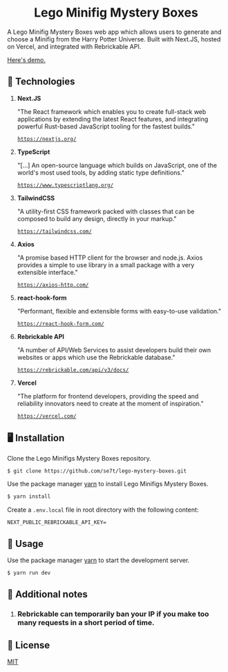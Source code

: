 <h1 align="center">
  Lego Minifig Mystery Boxes
</h1>

A Lego Minifig Mystery Boxes web app which allows users to generate and choose a Minifig from the Harry Potter Universe. Built with Next.JS, hosted on Vercel, and integrated with Rebrickable API.
<br/>

<a href="https://lego-mystery-boxes.vercel.app/">Here's demo.</a>

## 🔬 Technologies

1.  **Next.JS**

    "The React framework which enables you to create full-stack web applications by extending the latest React features, and integrating powerful Rust-based JavaScript tooling for the fastest builds."

    [`https://nextjs.org/`](`https://nextjs.org/`)

1.  **TypeScript**

    "[...] An open-source language which builds on JavaScript, one of the world's most used tools, by adding static type definitions."

    [`https://www.typescriptlang.org/`](`https://www.typescriptlang.org/`)

1.  **TailwindCSS**

    "A utility-first CSS framework packed with classes that can be composed to build any design, directly in your markup."

    [`https://tailwindcss.com/`](`https://tailwindcss.com/`)

1.  **Axios**

    "A promise based HTTP client for the browser and node.js. Axios provides a simple to use library in a small package with a very extensible interface."

    [`https://axios-http.com/`](`https://axios-http.com/`)

1.  **react-hook-form**

    "Performant, flexible and extensible forms with easy-to-use validation."

    [`https://react-hook-form.com/`](`https://react-hook-form.com/`)

1.  **Rebrickable API**

    "A number of API/Web Services to assist developers build their own websites or apps which use the Rebrickable database."

    [`https://rebrickable.com/api/v3/docs/`](`https://rebrickable.com/api/v3/docs/`)

1.  **Vercel**

    "The platform for frontend developers, providing the speed and reliability innovators need to create at the moment of inspiration."

    [`https://vercel.com/`](`https://vercel.com/`)

## 🖥️ Installation

Clone the Lego Minifigs Mystery Boxes repository.

```bash
$ git clone https://github.com/se7t/lego-mystery-boxes.git
```

Use the package manager [yarn](https://yarnpkg.com/getting-started/install) to install Lego Minifigs Mystery Boxes.

```bash
$ yarn install
```

Create a `.env.local` file in root directory with the following content:

```env
NEXT_PUBLIC_REBRICKABLE_API_KEY=
```

## 🧰 Usage

Use the package manager [yarn](https://yarnpkg.com/getting-started/install) to start the development server.

```bash
$ yarn run dev
```

## 📓 Additional notes

1. <h3>Rebrickable can temporarily ban your IP if you make too many requests in a short period of time.</h3>

## 📄 License

[MIT](https://github.com/se7t/lego-mystery-boxes/LICENSE.md)
